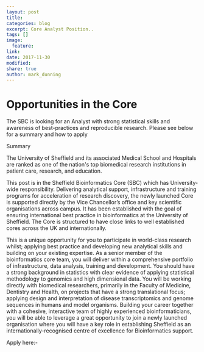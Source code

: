 ```yaml
---
layout: post
title:
categories: blog
excerpt: Core Analyst Position..
tags: []
image:
  feature:
link:
date: 2017-11-30
modified:
share: true
author: mark_dunning
---
```


# Opportunities in the Core

The SBC is looking for an Analyst with strong statistical skills and awareness of best-practices and reproducible research. Please see below for a summary and how to apply

Summary

The University of Sheffield and its associated Medical School and Hospitals are ranked as one of the nation's top biomedical research institutions in patient care, research, and education.

This post is in the Sheffield Bioinformatics Core (SBC) which has University-wide responsibility. Delivering analytical support, infrastructure and training programs for acceleration of research discovery, the newly launched Core is supported directly by the Vice Chancellor’s office and key scientific organisations across campus. It has been established with the goal of ensuring international best practice in bioinformatics at the University of Sheffield. The Core is structured to have close links to well established cores across the UK and internationally.

This is a unique opportunity for you to participate in world-class research whilst; applying best practice and developing new analytical skills and building on your existing expertise. As a senior member of the bioinformatics core team, you will deliver within a comprehensive portfolio of infrastructure, data analysis, training and development. You should have a strong background in statistics with clear evidence of applying statistical methodology to genomics and high dimensional data. You will be working directly with biomedical researchers, primarily in the Faculty of Medicine, Dentistry and Health, on projects that have a strong translational focus; applying design and interpretation of disease transcriptomics and genome sequences in humans and model organisms. Building your career together with a cohesive, interactive team of highly experienced bioinformaticians, you will be able to leverage a great opportunity to join a newly launched organisation where you will have a key role in establishing Sheffield as an internationally-recognised centre of excellence for Bioinformatics support.

Apply here:-
